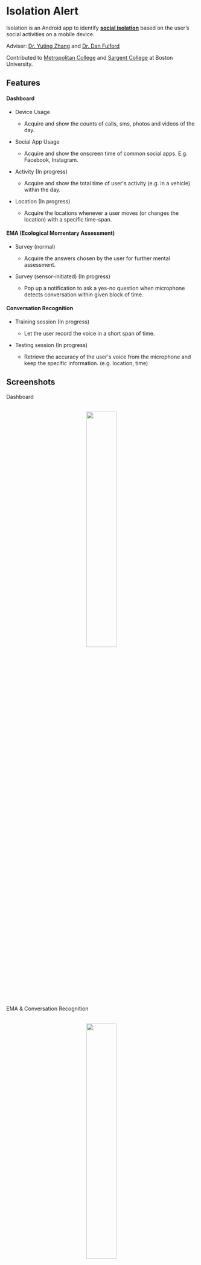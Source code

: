 # Isolation Alert

Isolation is an Android app to identify **[social isolation][Social Isolation]** based on the user’s social activities on a 
mobile device.

Adviser: [Dr. Yuting Zhang][Dr. Yuting Zhang] and [Dr. Dan Fulford][Dr Dan Fulford]
 
Contributed to [Metropolitan College][Metropolitan College] and [Sargent College][Sargent College] 
at Boston University.

Features
--------

#### Dashboard

* Device Usage
    * Acquire and show the counts of calls, sms, photos and videos of the day.
    
* Social App Usage
    * Acquire and show the onscreen time of common social apps. E.g. Facebook, Instagram.

* Activity (In progress)
    * Acquire and show the total time of user's activity (e.g. in a vehicle) within the day.

* Location (In progress)
    * Acquire the locations whenever a user moves (or changes the location) with a specific time-span. 

#### EMA (Ecological Momentary Assessment)
* Survey (normal)
    * Acquire the answers chosen by the user for further mental assessment.
    
* Survey (sensor-initiated) (In progress)
    * Pop up a notification to ask a yes-no question when microphone detects conversation 
    within given block of time.


#### Conversation Recognition
* Training session (In progress)
    * Let the user record the voice in a short span of time.

* Testing session (In progress)
    * Retrieve the accuracy of the user's voice from the microphone and keep the specific information.
     (e.g. location, time) 


Screenshots
--------
Dashboard

</br>
<div align=center>
<img src="https://github.com/Chun-Chieh/IsolationAlert/blob/master/demo/demo_1.gif" width="40%" height="40%">
</div>

EMA & Conversation Recognition

</br>
<div align=center>
<img src="https://github.com/Chun-Chieh/IsolationAlert/blob/master/demo/demo_2.gif" width="40%" height="40%">
</div>

Platform
--------
Editor: Android Studio 3.1

Language: Java 8

Library Usage
--------
[Gson][Gson]

[GreenDAO][GreenDao]

[EasyPermissions][EasyPermissions]





[Social Isolation]:https://en.wikipedia.org/wiki/Social_isolation
[Dr. Yuting Zhang]: http://www.bu.edu/met/faculty/full-time/yuting-zhang/
[Dr Dan Fulford]:https://www.bu.edu/sargent/profile/dan-fulford/
[Sargent College]:https://www.bu.edu/sargent
[Metropolitan College]:http://www.bu.edu/met
[Gson]: https://github.com/google/gson
[GreenDAO]: https://github.com/greenrobot/greenDAO
[EasyPermissions]: https://github.com/googlesamples/easypermissions